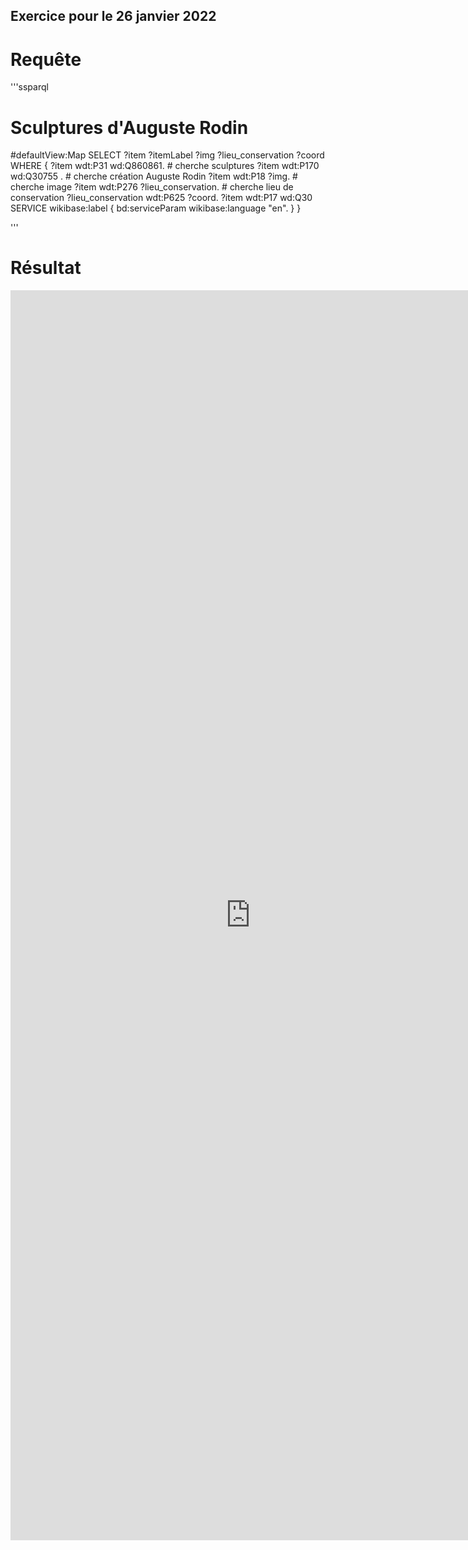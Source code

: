 ## Exercice pour le 26 janvier 2022

# Requête

'''ssparql
# Sculptures d'Auguste Rodin
#defaultView:Map
SELECT ?item ?itemLabel ?img ?lieu_conservation ?coord
WHERE {
?item wdt:P31 wd:Q860861. # cherche sculptures
?item wdt:P170 wd:Q30755 . # cherche création Auguste Rodin
?item wdt:P18 ?img. # cherche image
?item wdt:P276 ?lieu_conservation. # cherche lieu de conservation
?lieu_conservation wdt:P625 ?coord.
?item wdt:P17 wd:Q30
SERVICE wikibase:label { bd:serviceParam wikibase:language "en". }
}

'''




# Résultat

<iframe style="width: 80vw; height: 50vh; border: none;" src="https://query.wikidata.org/embed.html#%23%20Sculptures%20d%27Auguste%20Rodin%0A%23defaultView%3AMap%0ASELECT%20%3Fitem%20%3FitemLabel%20%3Fimg%20%3Flieu_conservation%20%3Fcoord%0AWHERE%20%7B%0A%3Fitem%20wdt%3AP31%20wd%3AQ860861.%20%23%20cherche%20sculptures%0A%3Fitem%20wdt%3AP170%20wd%3AQ30755%20.%20%23%20cherche%20cr%C3%A9ation%20Auguste%20Rodin%0A%3Fitem%20wdt%3AP18%20%3Fimg.%20%23%20cherche%20image%0A%3Fitem%20wdt%3AP276%20%3Flieu_conservation.%20%23%20cherche%20lieu%20de%20conservation%0A%3Flieu_conservation%20wdt%3AP625%20%3Fcoord.%0A%3Fitem%20wdt%3AP17%20wd%3AQ30%0ASERVICE%20wikibase%3Alabel%20%7B%20bd%3AserviceParam%20wikibase%3Alanguage%20%22en%22.%20%7D%0A%7D" referrerpolicy="origin" sandbox="allow-scripts allow-same-origin allow-popups" ></iframe>


